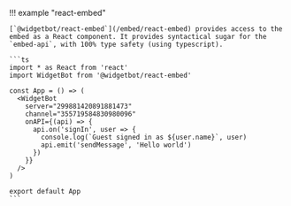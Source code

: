 !!! example "react-embed"

    [`@widgetbot/react-embed`](/embed/react-embed) provides access to the embed as a React component. It provides syntactical sugar for the `embed-api`, with 100% type safety (using typescript).

    ```ts
    import * as React from 'react'
    import WidgetBot from '@widgetbot/react-embed'

    const App = () => (
      <WidgetBot
        server="299881420891881473"
        channel="355719584830980096"
        onAPI={(api) => {
          api.on('signIn', user => {
            console.log(`Guest signed in as ${user.name}`, user)
            api.emit('sendMessage', 'Hello world')
          })
        }}
      />
    )

    export default App
    ```
